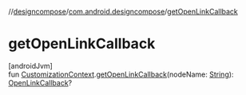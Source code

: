 //[designcompose](../../index.md)/[com.android.designcompose](index.md)/[getOpenLinkCallback](get-open-link-callback.md)

# getOpenLinkCallback

[androidJvm]\
fun [CustomizationContext](-customization-context/index.md).[getOpenLinkCallback](get-open-link-callback.md)(nodeName: [String](https://kotlinlang.org/api/latest/jvm/stdlib/kotlin/-string/index.html)): [OpenLinkCallback](-open-link-callback/index.md)?
